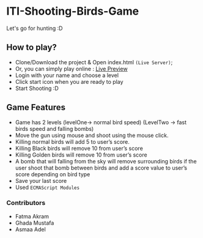 # ITI-Shooting-Birds-Game
Let's go for hunting :D 

## How to play?
- Clone/Download the project & Open index.html `(Live Server)`; 
- Or, you can simply play online : [Live Preview](https://yuryletta.github.io/ShootingBirds/)
- Login with your name and choose a level 
- Click start icon when you are ready to play
- Start Shooting :D 
## Game Features
- Game has 2 levels (levelOne-> normal bird speed)
                    (LevelTwo -> fast birds speed and falling bombs)
- Move the gun using mouse and shoot using the mouse click.
- Killing normal birds will add 5 to user’s score.
- Killing Black birds will remove 10 from user’s score
- Killing Golden birds will remove 10 from user’s score
- A bomb that will falling from the sky will remove surrounding birds
if the user shoot that bomb between birds and add a score value
to user’s score depending on bird type 
- Save your last score
- Used `ECMAScript Modules`

### Contributors
  - Fatma Akram
  - Ghada Mustafa
  - Asmaa Adel
